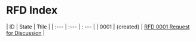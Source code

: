 # RFD Index

| ID   | State | Ttile |
| :--- | :---  | : --- |
| 0001 | {created}  | [RFD 0001 Request for Discussion](./rfd/0001/index.md) |